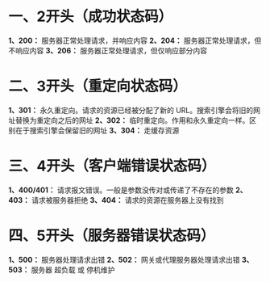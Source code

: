 # 一、2开头（成功状态码）
  **1、200：** 服务器正常处理请求，并响应内容
  **2、204：** 服务器正常处理请求，但不响应内容
  **3、206：** 服务器正常处理请求，但仅响应部分内容

# 二、3开头（重定向状态码）
  **1、301：** 永久重定向。请求的资源已经被分配了新的 URL。搜索引擎会将旧的网址替换为重定向之后的网址
  **2、302：** 临时重定向。作用和永久重定向一样。区别在于搜索引擎会保留旧的网址
  **3、304：** 走缓存资源

# 三、4开头（客户端错误状态码）
  **1、400/401：** 请求报文错误。一般是参数没传对或传递了不存在的参数
  **2、403：** 请求被服务器拒绝
  **3、404：** 请求的资源在服务器上没有找到

# 四、5开头（服务器错误状态码）
  **1、500：** 服务器处理请求出错
  **2、502：** 网关或代理服务器处理请求出错
  **3、503：** 服务器 超负载 或 停机维护